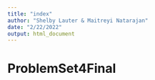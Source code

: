 ```yaml
---
title: "index"
author: "Shelby Lauter & Maitreyi Natarajan"
date: "2/22/2022"
output: html_document
---
```

# ProblemSet4Final
